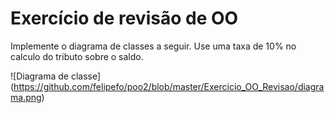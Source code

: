  # Exercício de revisão de OO
 
 Implemente o diagrama de classes a seguir. Use uma taxa de 10% no calculo do tributo sobre o saldo.
 
 
 ![Diagrama de classe] (https://github.com/felipefo/poo2/blob/master/Exercicio_OO_Revisao/diagrama.png)

